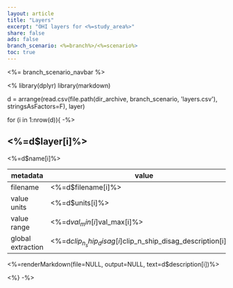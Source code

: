 ```yaml
---
layout: article
title: "Layers"
excerpt: "OHI layers for <%=study_area%>"
share: false
ads: false
branch_scenario: <%=branch%>/<%=scenario%>
toc: true
---
```


<%= branch_scenario_navbar %>

<%
library(dplyr)
library(markdown)

d = arrange(read.csv(file.path(dir_archive, branch_scenario, 'layers.csv'), stringsAsFactors=F), layer)

for (i in 1:nrow(d)){ -%>

## <%=d$layer[i]%>

<%=d$name[i]%>

| metadata          | value                                                                |
|-------------------|----------------------------------------------------------------------|
| filename          | <%=d$filename[i]%>                                                   |
| value units       | <%=d$units[i]%>                                                      |
| value range       | <%=d$val_min[i]%> to <%=d$val_max[i]%>                               |
| global extraction | <%=d$clip_n_ship_disag[i]%>: <%=d$clip_n_ship_disag_description[i]%> |

<%=renderMarkdown(file=NULL, output=NULL, text=d$description[i])%>

<%} -%>
